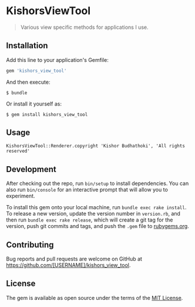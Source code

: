 # KishorsViewTool

> Various view specific methods for applications I use.

## Installation

Add this line to your application's Gemfile:

```ruby
gem 'kishors_view_tool'
```

And then execute:

    $ bundle

Or install it yourself as:

    $ gem install kishors_view_tool

## Usage

```
KishorsViewTool::Renderer.copyright 'Kishor Budhathoki', 'All rights reserved'
```

## Development

After checking out the repo, run `bin/setup` to install dependencies. You can also run `bin/console` for an interactive prompt that will allow you to experiment.

To install this gem onto your local machine, run `bundle exec rake install`. To release a new version, update the version number in `version.rb`, and then run `bundle exec rake release`, which will create a git tag for the version, push git commits and tags, and push the `.gem` file to [rubygems.org](https://rubygems.org).

## Contributing

Bug reports and pull requests are welcome on GitHub at https://github.com/[USERNAME]/kishors_view_tool.

## License

The gem is available as open source under the terms of the [MIT License](https://opensource.org/licenses/MIT).
